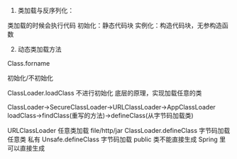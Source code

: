 1. 类加载与反序列化：

类加载的时候会执行代码
初始化：静态代码块
实例化：构造代码块，无参构造函数

2. 动态类加载方法

Class.forname

初始化/不初始化

ClassLoader.loadClass 不进行初始化
底层的原理，实现加载任意的类

ClassLoader->SecureClassLoader->URLClassLoader->AppClassLoader
loadClass->findClass(重写的方法)->defineClass(从字节码加载类)

URLClassLoader 任意类加载 file/http/jar
ClassLoader.defineClass 字节码加载任意类 私有
Unsafe.defineClass 字节码加载 public 类不能直接生成 Spring 里可以直接生成
